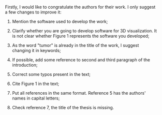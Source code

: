 <!-- pandoc cv.md -o cv.pdf -->
Firstly, I would like to congratulate the authors for their work. I only suggest a few changes to improve it:

1) Mention the software used to develop the work;

2) Clarify whether you are going to develop software for 3D visualization. It is not clear whether Figure 1 represents the software you developed;

3) As the word "tumor" is already in the title of the work, I suggest changing it in keywords;

4) If possible, add some reference to second and third paragraph of the introduction;

5) Correct some typos present in the text;
6) Cite Figure 1 in the text;
7) Put all references in the same format. Reference 5 has the authors' names in capital letters;
8) Check reference 7, the title of the thesis is missing.